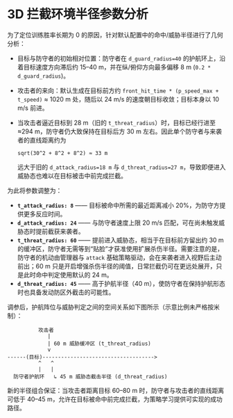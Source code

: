 # 3D 拦截环境半径参数分析

为了定位训练胜率长期为 0 的原因，针对默认配置中的命中/威胁半径进行了几何分析：

* 目标与防守者的初始相对位置：防守者在 `d_guard_radius=40` 的护航环上，沿着目标速度方向滞后约 15–40 m，并在纵/俯仰方向最多偏移 8 m (`0.2 * d_guard_radius`)。
* 攻击者的来向：默认生成在目标前方约 `front_hit_time * (p_speed_max + t_speed)` ≈ 1020 m 处，随后以 24 m/s 的速度朝目标收敛；目标本身以 10 m/s 前进。
* 当攻击者逼近目标到 28 m（旧的 `t_threat_radius`）时，目标已经行进至 ≈294 m，防守者仍大致保持在目标后方 30 m 左右。因此单个防守者与来袭者的直线距离约为

  ```
  sqrt(30^2 + 8^2 + 8^2) ≈ 33 m
  ```

  远大于旧的 `d_attack_radius=18 m` 与 `d_threat_radius=27 m`，导致即便进入威胁态也难以在目标被击中前完成拦截。

为此将参数调整为：

* **`t_attack_radius: 8`** —— 目标被命中所需的最近距离减小 20%，为防守方提供更多反应时间。
* **`d_attack_radius: 24`** —— 与防守者速度上限 20 m/s 匹配，可在尚未触发威胁态时提前截获来袭者。
* **`t_threat_radius: 60`** —— 提前进入威胁态，相当于在目标前方留出约 30 m 的缓冲区，防守者无需等到“贴脸”才获准使用扩展杀伤半径。需要注意的是，防守者的机动由管理器与 `attack` 基础策略驱动，会在来袭者进入视野后主动前出；60 m 只是开启增强杀伤半径的阈值，日常拦截仍可在更远处展开，只是此时命中判定使用默认的 24 m。
* **`d_threat_radius: 45`** —— 高于护航半径（40 m），使防守者在保持护航形态时也具备发动防区外截击的可能性。

调参后，护航阵位与威胁判定之间的空间关系如下图所示（示意比例未严格按米制）：

```
          攻击者
             |
             | 60 m 威胁缓冲区 (t_threat_radius)
             v
------(目标)------------------------------------>
          ^   ^
          |   |
  防守者护航环   ↳ 45 m 威胁态截击半径 (d_threat_radius)
```

新的半径组合保证：当攻击者距离目标 60–80 m 时，防守者与攻击者的直线距离可低于 40–45 m，允许在目标被命中前完成拦截，为策略学习提供可实现的成功路径。
